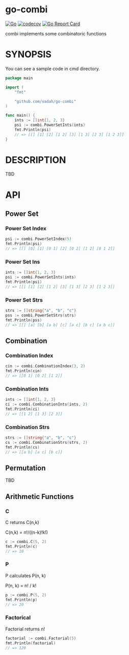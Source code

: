 # go-combi

[![Go](https://github.com/sadah/go-combi/workflows/Go/badge.svg)](https://github.com/sadah/go-combi/actions)
[![codecov](https://codecov.io/gh/sadah/go-combi/branch/master/graph/badge.svg)](https://codecov.io/gh/sadah/go-combi)
[![Go Report Card](https://goreportcard.com/badge/github.com/sadah/go-combi)](https://goreportcard.com/report/github.com/sadah/go-combi)

combi implements some combinatoric functions

# SYNOPSIS

You can see a sample code in cmd directory.

```go
package main

import (
	"fmt"

	"github.com/sadah/go-combi"
)

func main() {
    ints := []int{1, 2, 3}
    psi := combi.PowerSetInts(ints)
    fmt.Println(psi)
    // => [[] [1] [2] [1 2] [3] [1 3] [2 3] [1 2 3]]
}
```

# DESCRIPTION

TBD

# API

## Power Set

### Power Set Index

```go
psi := combi.PowerSetIndex(5)
fmt.Println(psi)
// => [[] [0] [1] [0 1] [2] [0 2] [1 2] [0 1 2]]
```

### Power Set Ins

```go
ints := []int{1, 2, 3}
psi := combi.PowerSetInts(ints)
fmt.Println(psi)
// => [[] [1] [2] [1 2] [3] [1 3] [2 3] [1 2 3]]
```

### Power Set Strs

```go
strs := []string{"a", "b", "c"}
pss := combi.PowerSetStrs(strs)
fmt.Println(pss)
// => [[] [a] [b] [a b] [c] [a c] [b c] [a b c]]
```

## Combination

### Combination Index

```go
cin := combi.CombinationIndex(3, 2)
fmt.Println(cin)
// => [[0 1] [0 2] [1 2]]
```

### Combination Ints

```go
ints := []int{1, 2, 3}
ci := combi.CombinationInts(ints, 2)
fmt.Println(ci)
// => [[1 2] [1 3] [2 3]]
```

### Combination Strs

```go
strs := []string{"a", "b", "c"}
cs := combi.CombinationStrs(strs, 2)
fmt.Println(cs)
// => [[a b] [a c] [b c]]
```

## Permutation

TBD

## Arithmetic Functions

### C

C returns C(n,k)

C(n,k) = n!/((n-k)!k!)

```go
c := combi.C(5, 2)
fmt.Println(c)
// => 10
```

### P

P calculates P(n, k)

P(n, k) = n! / k!

```go
p := combi.P(5, 2)
fmt.Println(p)
// => 20
```

### Factorical

Factorial returns n!

```go
factorial := combi.Factorial(5)
fmt.Println(factorial)
// => 120
```
